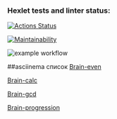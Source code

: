 ### Hexlet tests and linter status:
[![Actions Status](https://github.com/bobonYa/php-project-lvl1/workflows/hexlet-check/badge.svg)](https://github.com/bobonYa/php-project-lvl1/actions)


[![Maintainability](https://api.codeclimate.com/v1/badges/a99a88d28ad37a79dbf6/maintainability)](https://codeclimate.com/github/codeclimate/codeclimate/maintainability)


![example workflow](https://github.com/bobonYa/php-project-lvl1/actions/workflows/first.yml/badge.svg)

##asciinema список
[Brain-even](https://asciinema.org/a/VoFkw0ENEDnVzHxEgnU4qKwCF)

[Brain-calc](https://asciinema.org/a/mimDKdNoxRUxouEwuhWTLEBU4)

[Brain-gcd](https://asciinema.org/a/B3eXBdyZZKR3vscneb3eGx8mn)

[Brain-progression]( https://asciinema.org/a/38jcBHehVy5n1wGe6f16VzpGz)

